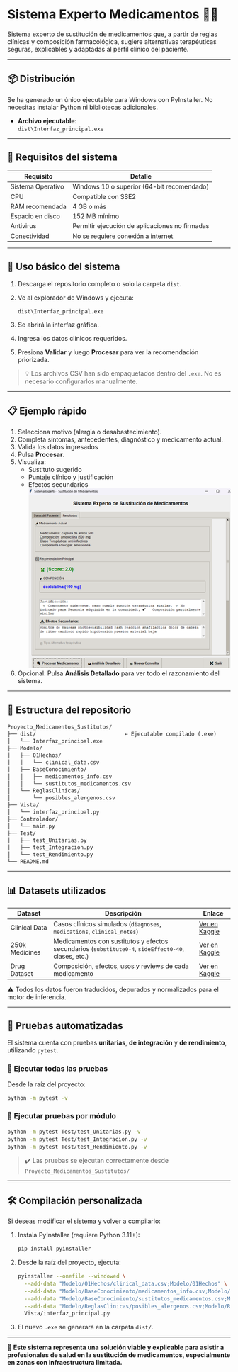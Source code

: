 # Sistema Experto Medicamentos 🏥💊

Sistema experto de sustitución de medicamentos que, a partir de reglas clínicas y composición farmacológica, sugiere alternativas terapéuticas seguras, explicables y adaptadas al perfil clínico del paciente.

---

## 📦 Distribución

Se ha generado un único ejecutable para Windows con PyInstaller. No necesitas instalar Python ni bibliotecas adicionales.

- **Archivo ejecutable**:  
  `dist\Interfaz_principal.exe`

---

## 🔧 Requisitos del sistema

| Requisito                   | Detalle                                       |
|----------------------------|-----------------------------------------------|
| Sistema Operativo          | Windows 10 o superior (64-bit recomendado)    |
| CPU                        | Compatible con SSE2                           |
| RAM recomendada            | 4 GB o más                                    |
| Espacio en disco           | 152 MB mínimo                                 |
| Antivirus                  | Permitir ejecución de aplicaciones no firmadas |
| Conectividad               | No se requiere conexión a internet            |

---

## 🚀 Uso básico del sistema

1. Descarga el repositorio completo o solo la carpeta `dist`.
2. Ve al explorador de Windows y ejecuta:

   ```
   dist\Interfaz_principal.exe
   ```

3. Se abrirá la interfaz gráfica.
4. Ingresa los datos clínicos requeridos.
5. Presiona **Validar** y luego **Procesar** para ver la recomendación priorizada.

> 💡 Los archivos CSV han sido empaquetados dentro del `.exe`. No es necesario configurarlos manualmente.

---

## 📋 Ejemplo rápido

1. Selecciona motivo (alergia o desabastecimiento).  
2. Completa síntomas, antecedentes, diagnóstico y medicamento actual. 
3. Valida los datos ingresados
4. Pulsa **Procesar**.  
5. Visualiza:
   - Sustituto sugerido
   - Puntaje clínico y justificación
   - Efectos secundarios  
![alt text](image-1.png)
6. Opcional: Pulsa **Análisis Detallado** para ver todo el razonamiento del sistema.

---

## 📁 Estructura del repositorio

```
Proyecto_Medicamentos_Sustitutos/
├── dist/                            ← Ejecutable compilado (.exe)
│   └── Interfaz_principal.exe
├── Modelo/
│   ├── 01Hechos/
│   │   └── clinical_data.csv
│   ├── BaseConocimiento/
│   │   ├── medicamentos_info.csv
│   │   └── sustitutos_medicamentos.csv
│   └── ReglasClinicas/
│       └── posibles_alergenos.csv
├── Vista/
│   └── interfaz_principal.py
├── Controlador/
│   └── main.py
├── Test/
│   ├── test_Unitarias.py
│   ├── test_Integracion.py
│   └── test_Rendimiento.py
└── README.md
```

---

## 📊 Datasets utilizados

| Dataset            | Descripción                                                                                                   | Enlace                                                                                                             |
|--------------------|---------------------------------------------------------------------------------------------------------------|--------------------------------------------------------------------------------------------------------------------|
| Clinical Data       | Casos clínicos simulados (`diagnoses`, `medications`, `clinical_notes`)                                      | [Ver en Kaggle](https://www.kaggle.com/datasets/rohitphalke1/clinical-data)                                       |
| 250k Medicines      | Medicamentos con sustitutos y efectos secundarios (`substitute0-4`, `sideEffect0-40`, clases, etc.)           | [Ver en Kaggle](https://www.kaggle.com/datasets/shudhanshusingh/250k-medicines-usage-side-effects-and-substitutes) |
| Drug Dataset        | Composición, efectos, usos y reviews de cada medicamento                                                      | [Ver en Kaggle](https://www.kaggle.com/datasets/aadyasingh55/drug-dataset)                                        |

⚠️ Todos los datos fueron traducidos, depurados y normalizados para el motor de inferencia.

---

## 🧪 Pruebas automatizadas

El sistema cuenta con pruebas **unitarias**, **de integración** y **de rendimiento**, utilizando `pytest`.

### 🧬 Ejecutar todas las pruebas

Desde la raíz del proyecto:

```bash
python -m pytest -v
```

### 📂 Ejecutar pruebas por módulo

```bash
python -m pytest Test/test_Unitarias.py -v
python -m pytest Test/test_Integracion.py -v
python -m pytest Test/test_Rendimiento.py -v
```

> ✔️ Las pruebas se ejecutan correctamente desde `Proyecto_Medicamentos_Sustitutos/`

---

## 🛠️ Compilación personalizada

Si deseas modificar el sistema y volver a compilarlo:

1. Instala PyInstaller (requiere Python 3.11+):
   ```bash
   pip install pyinstaller
   ```

2. Desde la raíz del proyecto, ejecuta:

   ```bash
   pyinstaller --onefile --windowed \
     --add-data "Modelo/01Hechos/clinical_data.csv;Modelo/01Hechos" \
     --add-data "Modelo/BaseConocimiento/medicamentos_info.csv;Modelo/BaseConocimiento" \
     --add-data "Modelo/BaseConocimiento/sustitutos_medicamentos.csv;Modelo/BaseConocimiento" \
     --add-data "Modelo/ReglasClinicas/posibles_alergenos.csv;Modelo/ReglasClinicas" \
     Vista/interfaz_principal.py
   ```

3. El nuevo `.exe` se generará en la carpeta `dist/`.

---

🎯 **Este sistema representa una solución viable y explicable para asistir a profesionales de salud en la sustitución de medicamentos, especialmente en zonas con infraestructura limitada.**
